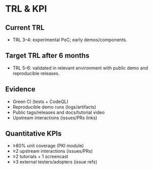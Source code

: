 # TRL & KPI

## Current TRL
- TRL 3–4: experimental PoC; early demos/components.

## Target TRL after 6 months
- TRL 5–6: validated in relevant environment with public demo and reproducible releases.

## Evidence
- Green CI (tests + CodeQL)
- Reproducible demo runs (logs/artifacts)
- Public tags/releases and docs/tutorial video
- Upstream interactions (issues/PRs links)

## Quantitative KPIs
- ≥80% unit coverage (PKI module)
- ≥2 upstream interactions (issues/PRs)
- ≥2 tutorials + 1 screencast
- ≥3 external testers/adopters (issue refs)
